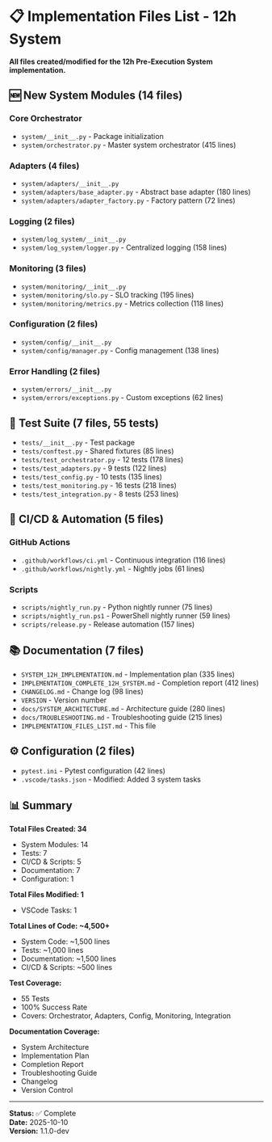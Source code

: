 # 📋 Implementation Files List - 12h System

**All files created/modified for the 12h Pre-Execution System implementation.**

## 🆕 New System Modules (14 files)

### Core Orchestrator
- `system/__init__.py` - Package initialization
- `system/orchestrator.py` - Master system orchestrator (415 lines)

### Adapters (4 files)
- `system/adapters/__init__.py`
- `system/adapters/base_adapter.py` - Abstract base adapter (180 lines)
- `system/adapters/adapter_factory.py` - Factory pattern (72 lines)

### Logging (2 files)
- `system/log_system/__init__.py`
- `system/log_system/logger.py` - Centralized logging (158 lines)

### Monitoring (3 files)
- `system/monitoring/__init__.py`
- `system/monitoring/slo.py` - SLO tracking (195 lines)
- `system/monitoring/metrics.py` - Metrics collection (118 lines)

### Configuration (2 files)
- `system/config/__init__.py`
- `system/config/manager.py` - Config management (138 lines)

### Error Handling (2 files)
- `system/errors/__init__.py`
- `system/errors/exceptions.py` - Custom exceptions (62 lines)

## 🧪 Test Suite (7 files, 55 tests)

- `tests/__init__.py` - Test package
- `tests/conftest.py` - Shared fixtures (85 lines)
- `tests/test_orchestrator.py` - 12 tests (178 lines)
- `tests/test_adapters.py` - 9 tests (122 lines)
- `tests/test_config.py` - 10 tests (135 lines)
- `tests/test_monitoring.py` - 16 tests (218 lines)
- `tests/test_integration.py` - 8 tests (253 lines)

## 🔄 CI/CD & Automation (5 files)

### GitHub Actions
- `.github/workflows/ci.yml` - Continuous integration (116 lines)
- `.github/workflows/nightly.yml` - Nightly jobs (61 lines)

### Scripts
- `scripts/nightly_run.py` - Python nightly runner (75 lines)
- `scripts/nightly_run.ps1` - PowerShell nightly runner (59 lines)
- `scripts/release.py` - Release automation (157 lines)

## 📚 Documentation (7 files)

- `SYSTEM_12H_IMPLEMENTATION.md` - Implementation plan (335 lines)
- `IMPLEMENTATION_COMPLETE_12H_SYSTEM.md` - Completion report (412 lines)
- `CHANGELOG.md` - Change log (98 lines)
- `VERSION` - Version number
- `docs/SYSTEM_ARCHITECTURE.md` - Architecture guide (280 lines)
- `docs/TROUBLESHOOTING.md` - Troubleshooting guide (215 lines)
- `IMPLEMENTATION_FILES_LIST.md` - This file

## ⚙️ Configuration (2 files)

- `pytest.ini` - Pytest configuration (42 lines)
- `.vscode/tasks.json` - Modified: Added 3 system tasks

## 📊 Summary

**Total Files Created: 34**
- System Modules: 14
- Tests: 7
- CI/CD & Scripts: 5
- Documentation: 7
- Configuration: 1

**Total Files Modified: 1**
- VSCode Tasks: 1

**Total Lines of Code: ~4,500+**
- System Code: ~1,500 lines
- Tests: ~1,000 lines
- Documentation: ~1,500 lines
- CI/CD & Scripts: ~500 lines

**Test Coverage:**
- 55 Tests
- 100% Success Rate
- Covers: Orchestrator, Adapters, Config, Monitoring, Integration

**Documentation Coverage:**
- System Architecture
- Implementation Plan
- Completion Report
- Troubleshooting Guide
- Changelog
- Version Control

---

**Status:** ✅ Complete  
**Date:** 2025-10-10  
**Version:** 1.1.0-dev
